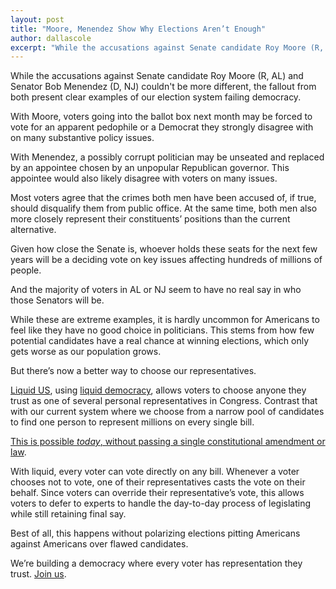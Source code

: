 ```yaml
---
layout: post
title: "Moore, Menendez Show Why Elections Aren’t Enough"
author: dallascole
excerpt: "While the accusations against Senate candidate Roy Moore (R, AL) and Senator Bob Menendez (D, NJ) couldn't be more different, the fallout from both present clear examples of our election system failing democracy."
---
```


While the accusations against Senate candidate Roy Moore (R, AL) and Senator Bob Menendez (D, NJ) couldn't be more different, the fallout from both present clear examples of our election system failing democracy.

With Moore, voters going into the ballot box next month may be forced to vote for an apparent pedophile or a Democrat they strongly disagree with on many substantive policy issues.

With Menendez, a possibly corrupt politician may be unseated and replaced by an appointee chosen by an unpopular Republican governor. This appointee would also likely disagree with voters on many issues.

Most voters agree that the crimes both men have been accused of, if true, should disqualify them from public office. At the same time, both men also more closely represent their constituents’ positions than the current alternative.

Given how close the Senate is, whoever holds these seats for the next few years will be a deciding vote on key issues affecting hundreds of millions of people.

And the majority of voters in AL or NJ seem to have no real say in who those Senators will be.

While these are extreme examples, it is hardly uncommon for Americans to feel like they have no good choice in politicians. This stems from how few potential candidates have a real chance at winning elections, which only gets worse as our population grows.

But there’s now a better way to choose our representatives.

[Liquid US](http://liquid.us/), using [liquid democracy](https://www.youtube.com/watch?v=Ya1dNNzkQTE), allows voters to choose anyone they trust as one of several personal representatives in Congress. Contrast that with our current system where we choose from a narrow pool of candidates to find one person to represent millions on every single bill.

[This is possible *today*, without passing a single constitutional amendment or law](/2017/11/06/announcing-united-vote/).

With liquid, every voter can vote directly on any bill. Whenever a voter chooses not to vote, one of their representatives casts the vote on their behalf. Since voters can override their representative’s vote, this allows voters to defer to experts to handle the day-to-day process of legislating while still retaining final say.

Best of all, this happens without polarizing elections pitting Americans against Americans over flawed candidates.

We’re building a democracy where every voter has representation they trust. [Join us](https://liquid.us/join).
